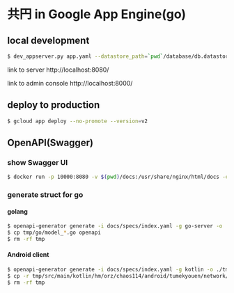 # 共円 in Google App Engine(go)

## local development

```sh
$ dev_appserver.py app.yaml --datastore_path=`pwd`/database/db.datastore -A my-android-server --support_datastore_emulator True --enable_host_checking=false
```

link to server
http://localhost:8080/

link to admin console
http://localhost:8000/

## deploy to production

```sh
$ gcloud app deploy --no-promote --version=v2
```

## OpenAPI(Swagger)

### show Swagger UI

```sh
$ docker run -p 10000:8080 -v $(pwd)/docs:/usr/share/nginx/html/docs -e API_URL=http://localhost:10000/docs/specs/index.yaml swaggerapi/swagger-ui
```

### generate struct for go

#### golang

```sh
$ openapi-generator generate -i docs/specs/index.yaml -g go-server -o ./tmp
$ cp tmp/go/model_*.go openapi
$ rm -rf tmp
```

#### Android client

```sh
$ openapi-generator generate -i docs/specs/index.yaml -g kotlin -o ./tmp --additional-properties="packageName=hm.orz.chaos114.android.tumekyouen.network"
$ cp -r tmp/src/main/kotlin/hm/orz/chaos114/android/tumekyouen/network/models ../kyouen-android/app/src/main/java/hm/orz/chaos114/android/tumekyouen/network
$ rm -rf tmp
```
